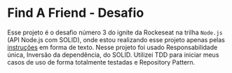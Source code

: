 # Find A Friend - Desafio

Esse projeto é o desafio número 3 do ignite da Rockeseat na trilha `Node.js` (API Node.js com SOLID), onde estou realizando esse projeto apenas pelas [instruções](https://efficient-sloth-d85.notion.site/Desafio-03-0b927eb32dbd4f21ab40224ffdf6cf19) em forma de texto.
Nesse projeto foi usado Responsabilidade única, Inversão da dependência, do SOLID. Utilizei TDD para iniciar meus casos de uso de forma totalmente testadas e Repository Pattern.
